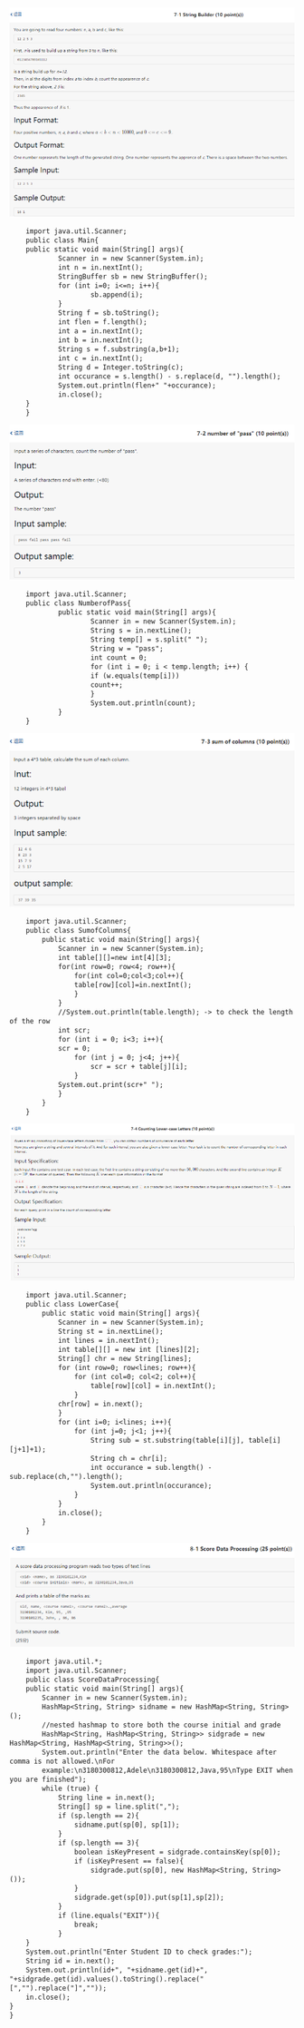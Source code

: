 ![alt_text](./ProblemW2-1.png)


        import java.util.Scanner;
        public class Main{
        public static void main(String[] args){
                Scanner in = new Scanner(System.in);
                int n = in.nextInt();
                StringBuffer sb = new StringBuffer();
                for (int i=0; i<=n; i++){
                        sb.append(i);
                }
                String f = sb.toString();
                int flen = f.length();
                int a = in.nextInt();
                int b = in.nextInt();
                String s = f.substring(a,b+1);
                int c = in.nextInt();
                String d = Integer.toString(c);
                int occurance = s.length() - s.replace(d, "").length();
                System.out.println(flen+" "+occurance);
                in.close();
        }
        }


![alt_text](./ProblemW2-2.png)


        import java.util.Scanner;
        public class NumberofPass{
                public static void main(String[] args){
                        Scanner in = new Scanner(System.in);
                        String s = in.nextLine();
                        String temp[] = s.split(" ");
                        String w = "pass";
                        int count = 0;
                        for (int i = 0; i < temp.length; i++) {
                        if (w.equals(temp[i]))
                        count++;
                        }
                        System.out.println(count);
                }
        }

![alt_text](./ProblemW2-3.png)

        import java.util.Scanner;
        public class SumofColumns{
            public static void main(String[] args){
                Scanner in = new Scanner(System.in);
                int table[][]=new int[4][3];
                for(int row=0; row<4; row++){
                    for(int col=0;col<3;col++){
                    table[row][col]=in.nextInt();
                    }
                }
                //System.out.println(table.length); -> to check the length of the row
                int scr;
                for (int i = 0; i<3; i++){
                scr = 0;
                    for (int j = 0; j<4; j++){
                        scr = scr + table[j][i];
                    }
                System.out.print(scr+" ");
                }
            }
        }

![alt_text](./ProblemW2-4.png)

        import java.util.Scanner;
        public class LowerCase{
            public static void main(String[] args){
                Scanner in = new Scanner(System.in);
                String st = in.nextLine();
                int lines = in.nextInt();
                int table[][] = new int [lines][2];
                String[] chr = new String[lines];
                for (int row=0; row<lines; row++){
                    for (int col=0; col<2; col++){
                        table[row][col] = in.nextInt();
                    }
                chr[row] = in.next();
                }
                for (int i=0; i<lines; i++){
                    for (int j=0; j<1; j++){
                        String sub = st.substring(table[i][j], table[i][j+1]+1);
                        String ch = chr[i];
                        int occurance = sub.length() - sub.replace(ch,"").length();
                        System.out.println(occurance);
                    }
                }
                in.close();
            }
        }

![alt_text](./Problem8-1.png)

        import java.util.*;
        import java.util.Scanner;
        public class ScoreDataProcessing{
        public static void main(String[] args){
            Scanner in = new Scanner(System.in);
            HashMap<String, String> sidname = new HashMap<String, String>();
            //nested hashmap to store both the course initial and grade
            HashMap<String, HashMap<String, String>> sidgrade = new HashMap<String, HashMap<String, String>>();
            System.out.println("Enter the data below. Whitespace after comma is not allowed.\nFor         
            example:\n3180300812,Adele\n3180300812,Java,95\nType EXIT when you are finished");
            while (true) {
                String line = in.next();
                String[] sp = line.split(",");
                if (sp.length == 2){
                    sidname.put(sp[0], sp[1]);
                }
                if (sp.length == 3){
                    boolean isKeyPresent = sidgrade.containsKey(sp[0]);
                    if (isKeyPresent == false){
                        sidgrade.put(sp[0], new HashMap<String, String>());
                    }
                    sidgrade.get(sp[0]).put(sp[1],sp[2]);
                }
                if (line.equals("EXIT")){
                    break;
                }
        }
        System.out.println("Enter Student ID to check grades:");
        String id = in.next();
        System.out.println(id+", "+sidname.get(id)+", "+sidgrade.get(id).values().toString().replace("[","").replace("]",""));
        in.close();
    }
    }
